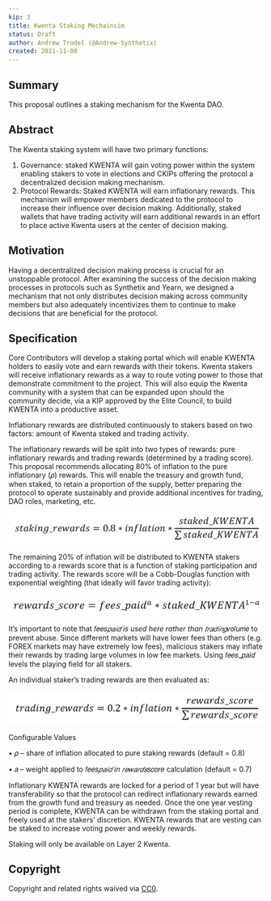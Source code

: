 ```yaml
---
kip: 3
title: Kwenta Staking Mechainsim
status: Draft
author: Andrew Trudel (@Andrew-Synthetix)
created: 2021-11-08
---
```


## Summary

This proposal outlines a staking mechanism for the Kwenta DAO.

## Abstract

The Kwenta staking system will have two primary functions:

1. Governance: staked KWENTA will gain voting power within the system enabling stakers to vote in elections and CKIPs offering the protocol a decentralized decision making mechanism.
2. Protocol Rewards: Staked KWENTA will earn inflationary rewards. This mechanism will empower members dedicated to the protocol to increase their influence over decision making. Additionally, staked wallets that have trading activity will earn additional rewards in an effort to place active Kwenta users at the center of decision making.

## Motivation

Having a decentralized decision making process is crucial for an unstoppable protocol. After examining the success of the decision making processes in protocols such as Synthetix and Yearn, we designed a mechanism that not only distributes decision making across community members but also adequately incentivizes them to continue to make decisions that are beneficial for the protocol.

## Specification

Core Contributors will develop a staking portal which will enable KWENTA holders to easily vote and earn rewards with their tokens. Kwenta stakers will receive inflationary rewards as a way to route voting power to those that demonstrate commitment to the project. This will also equip the Kwenta community with a system that can be expanded upon should the community decide, via a KIP approved by the Elite Council, to build KWENTA into a productive asset.

Inflationary rewards are distributed continuously to stakers based on two factors: amount of Kwenta staked and trading activity.

The inflationary rewards will be split into two types of rewards: pure inflationary rewards and trading rewards (determined by a trading score). This proposal recommends allocating 80% of inflation to the pure inflationary (𝜌) rewards. This will enable the treasury and growth fund, when staked, to retain a proportion of the supply, better preparing the protocol to operate sustainably and provide additional incentives for trading, DAO roles, marketing, etc.

![Staking](assets/staking.png)

The remaining 20% of inflation will be distributed to KWENTA stakers according to a
rewards score that is a function of staking participation and trading activity. The rewards
score will be a Cobb-Douglas function with exponential weighting (that ideally will favor
trading activity):

![Staking Rewards](assets/rewards-score.png)

It’s important to note that 𝑓𝑒𝑒𝑠*𝑝𝑎𝑖𝑑 is used here rather than 𝑡𝑟𝑎𝑑𝑖𝑛𝑔*𝑣𝑜𝑙𝑢𝑚𝑒 to prevent
abuse. Since different markets will have lower fees than others (e.g. FOREX markets
may have extremely low fees), malicious stakers may inflate their rewards by trading
large volumes in low fee markets. Using 𝑓𝑒𝑒𝑠_𝑝𝑎𝑖𝑑 levels the playing field for all stakers.

An individual staker’s trading rewards are then evaluated as:

![Rewards Score](assets/trading-rewards.png)

Configurable Values

• 𝜌 – share of inflation allocated to pure staking rewards (default = 0.8)

• 𝑎 – weight applied to 𝑓𝑒𝑒𝑠*𝑝𝑎𝑖𝑑 in 𝑟𝑒𝑤𝑎𝑟𝑑𝑠*𝑠𝑐𝑜𝑟𝑒 calculation (default = 0.7)

Inflationary KWENTA rewards are locked for a period of 1 year but will have transferability so that the protocol can redirect inflationary rewards earned from the growth fund and treasury as needed. Once the one year vesting period is complete, KWENTA can be withdrawn from the staking portal and freely used at the stakers’ discretion. KWENTA rewards that are vesting can be staked to increase voting power and weekly rewards.

Staking will only be available on Layer 2 Kwenta.

## Copyright

Copyright and related rights waived via [CC0](https://creativecommons.org/publicdomain/zero/1.0/).
